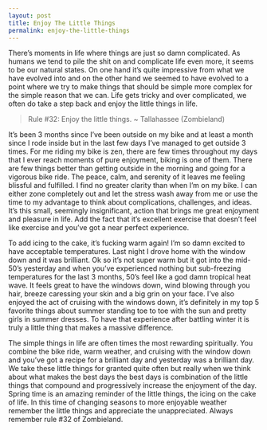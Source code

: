 ```yaml
---
layout: post
title: Enjoy The Little Things
permalink: enjoy-the-little-things
---
```





There’s moments in life where things are just so damn complicated. As humans we tend to pile the shit on and complicate life even more, it seems to be our natural states. On one hand it’s quite impressive from what we have evolved into and on the other hand we seemed to have evolved to a point where we try to make things that should be simple more complex for the simple reason that we can. Life gets tricky and over complicated, we often do take a step back and enjoy the little things in life.

> Rule #32: Enjoy the little things.
> ~ Tallahassee (Zombieland)

It’s been 3 months since I’ve been outside on my bike and at least a month since I rode inside but in the last few days I’ve managed to get outside 3 times.  For me riding my bike is zen, there are few times throughout my days that I ever reach moments of pure enjoyment, biking is one of them. There are few things better than getting outside in the morning and going for a vigorous bike ride. The peace, calm, and serenity of it leaves me feeling blissful and fulfilled. I find no greater clarity than when I’m on my bike. I can either zone completely out and let the stress wash away from me or use the time to my advantage to think about complications, challenges, and ideas. It’s this small, seemingly insignificant, action that brings me great enjoyment and pleasure in life. Add the fact that it’s excellent exercise that doesn’t feel like exercise and you’ve got a near perfect experience.

To add icing to the cake, it’s fucking warm again! I’m so damn excited to have acceptable temperatures. Last night I drove home with the window down and it was brilliant. Ok so it’s not super warm but it got into the mid-50’s yesterday and when you’ve experienced nothing but sub-freezing temperatures for the last 3 months, 50’s feel like a god damn tropical heat wave. It feels great to have the windows down, wind blowing through you hair, breeze caressing your skin and a big grin on your face. I’ve also enjoyed the act of cruising with the windows down, it’s definitely in my top 5 favorite things about summer standing toe to toe with the sun and pretty girls in summer dresses. To have that experience after battling winter it is truly a little thing that makes a massive difference.

The simple things in life are often times the most rewarding spiritually. You combine the bike ride, warm weather, and cruising with the window down and you’ve got a recipe for a brilliant day and yesterday was a brilliant day. We take these little things for granted quite often but really when we think about what makes the best days the best days is combination of the little things that compound and progressively increase the enjoyment of the day. Spring time is an amazing reminder of the little things, the icing on the cake of life. In this time of changing seasons to more enjoyable weather remember the little things and appreciate the unappreciated. Always remember rule #32 of Zombieland.
